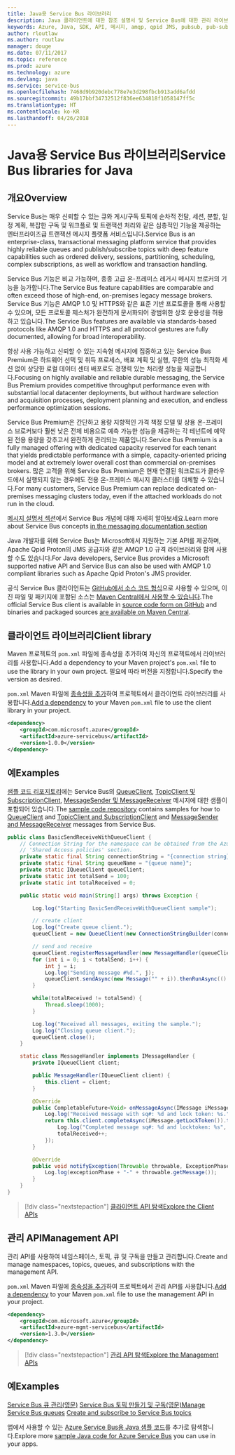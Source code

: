 ```yaml
---
title: Java용 Service Bus 라이브러리
description: Java 클라이언트에 대한 참조 설명서 및 Service Bus에 대한 관리 라이브러리
keywords: Azure, Java, SDK, API, 메시지, amqp, qpid JMS, pubsub, pub-sub, 메시지 브로커
author: rloutlaw
ms.author: routlaw
manager: douge
ms.date: 07/11/2017
ms.topic: reference
ms.prod: azure
ms.technology: azure
ms.devlang: java
ms.service: service-bus
ms.openlocfilehash: 7468d9b920debc778e7e3d298fbcb913add6afdd
ms.sourcegitcommit: 49b17bbf34732512f836ee634818f1058147ff5c
ms.translationtype: HT
ms.contentlocale: ko-KR
ms.lasthandoff: 04/26/2018
---
```

# <a name="service-bus-libraries-for-java"></a><span data-ttu-id="0aed8-104">Java용 Service Bus 라이브러리</span><span class="sxs-lookup"><span data-stu-id="0aed8-104">Service Bus libraries for Java</span></span>

## <a name="overview"></a><span data-ttu-id="0aed8-105">개요</span><span class="sxs-lookup"><span data-stu-id="0aed8-105">Overview</span></span>

<span data-ttu-id="0aed8-106">Service Bus는 매우 신뢰할 수 있는 큐와 게시/구독 토픽에 순차적 전달, 세션, 분할, 일정 계획, 복잡한 구독 및 워크플로 및 트랜잭션 처리와 같은 심층적인 기능을 제공하는 엔터프라이즈급 트랜잭션 메시지 플랫폼 서비스입니다.</span><span class="sxs-lookup"><span data-stu-id="0aed8-106">Service Bus is an enterprise-class, transactional messaging platform service that provides highly reliable queues and publish/subscribe topics with deep feature capabilities such as ordered delivery, sessions, partitioning, scheduling, complex subscriptions, as well as workflow and transaction handling.</span></span>

<span data-ttu-id="0aed8-107">Service Bus 기능은 비교 가능하며, 종종 고급 온-프레미스 레거시 메시지 브로커의 기능을 능가합니다.</span><span class="sxs-lookup"><span data-stu-id="0aed8-107">The Service Bus feature capabilities are comparable and often exceed those of high-end, on-premises legacy message brokers.</span></span> <span data-ttu-id="0aed8-108">Service Bus 기능은 AMQP 1.0 및 HTTPS와 같은 표준 기반 프로토콜을 통해 사용할 수 있으며, 모든 프로토콜 제스처가 완전하게 문서화되어 광범위한 상호 운용성을 허용하고 있습니다.</span><span class="sxs-lookup"><span data-stu-id="0aed8-108">The Service Bus features are available via standards-based protocols like AMQP 1.0 and HTTPS and all protocol gestures are fully documented, allowing for broad interoperability.</span></span> 

<span data-ttu-id="0aed8-109">항상 사용 가능하고 신뢰할 수 있는 지속형 메시지에 집중하고 있는 Service Bus Premium은 하드웨어 선택 및 취득 프로세스, 배포 계획 및 실행, 무한의 성능 최적화 세션 없이 상당한 로컬 데이터 센터 배포로도 경쟁력 있는 처리량 성능을 제공합니다.</span><span class="sxs-lookup"><span data-stu-id="0aed8-109">Focusing on highly available and reliable durable messaging, the Service Bus Premium provides competitive throughput performance even with substantial local datacenter deployments, but without hardware selection and acquisition processes, deployment planning and execution, and endless performance optimization sessions.</span></span> 

<span data-ttu-id="0aed8-110">Service Bus Premium은 간단하고 용량 지향적인 가격 책정 모델 및 상용 온-프레미스 브로커보다 훨씬 낮은 전체 비용으로 예측 가능한 성능을 제공하는 각 테넌트에 예약된 전용 용량을 갖추고서 완전하게 관리되는 제품입니다.</span><span class="sxs-lookup"><span data-stu-id="0aed8-110">Service Bus Premium is a fully managed offering with dedicated capacity reserved for each tenant that yields predictable performance with a simple, capacity-oriented pricing model and at extremely lower overall cost than commercial on-premises brokers.</span></span> <span data-ttu-id="0aed8-111">많은 고객을 위해 Service Bus Premium은 현재 연결된 워크로드가 클라우드에서 실행되지 않는 경우에도 전용 온-프레미스 메시지 클러스터를 대체할 수 있습니다.</span><span class="sxs-lookup"><span data-stu-id="0aed8-111">For many customers, Service Bus Premium can replace dedicated on-premises messaging clusters today, even if the attached workloads do not run in the cloud.</span></span> 

<span data-ttu-id="0aed8-112">[메시지 설명서 섹션](https://docs.microsoft.com/azure/service-bus-messaging/)에서 Service Bus 개념에 대해 자세히 알아보세요.</span><span class="sxs-lookup"><span data-stu-id="0aed8-112">Learn more about Service Bus concepts [in the messaging documentation section](https://docs.microsoft.com/azure/service-bus-messaging/)</span></span> 

<span data-ttu-id="0aed8-113">Java 개발자를 위해 Service Bus는 Microsoft에서 지원하는 기본 API를 제공하며, Apache Qpid Proton의 JMS 공급자와 같은 AMQP 1.0 규격 라이브러리와 함께 사용할 수도 있습니다.</span><span class="sxs-lookup"><span data-stu-id="0aed8-113">For Java developers, Service Bus provides a Microsoft supported native API and Service Bus can also be used with AMQP 1.0 compliant libraries such as Apache Qpid Proton's JMS provider.</span></span>

<span data-ttu-id="0aed8-114">공식 Service Bus 클라이언트는 [GitHub에서 소스 코드 형식](https://github.com/azure/azure-service-bus-java)으로 사용할 수 있으며, 이진 파일 및 패키지에 포함된 소스는 [Maven Central에서 사용할 수 있습니다](http://search.maven.org/#search%7Cga%7C1%7Ca%3A%22azure-servicebus%22).</span><span class="sxs-lookup"><span data-stu-id="0aed8-114">The official Service Bus client is available in [source code form on GitHub](https://github.com/azure/azure-service-bus-java) and binaries and packaged sources [are available on Maven Central](http://search.maven.org/#search%7Cga%7C1%7Ca%3A%22azure-servicebus%22).</span></span> 


## <a name="client-library"></a><span data-ttu-id="0aed8-115">클라이언트 라이브러리</span><span class="sxs-lookup"><span data-stu-id="0aed8-115">Client library</span></span>


<span data-ttu-id="0aed8-116">Maven 프로젝트의 `pom.xml` 파일에 종속성을 추가하여 자신의 프로젝트에서 라이브러리를 사용합니다.</span><span class="sxs-lookup"><span data-stu-id="0aed8-116">Add a dependency to your Maven project's `pom.xml` file to use the library in your own project.</span></span> <span data-ttu-id="0aed8-117">필요에 따라 버전을 지정합니다.</span><span class="sxs-lookup"><span data-stu-id="0aed8-117">Specify the version as desired.</span></span>

<span data-ttu-id="0aed8-118">`pom.xml` Maven 파일에 [종속성을 추가](https://maven.apache.org/guides/getting-started/index.html#How_do_I_use_external_dependencies)하여 프로젝트에서 클라이언트 라이브러리를 사용합니다.</span><span class="sxs-lookup"><span data-stu-id="0aed8-118">[Add a dependency](https://maven.apache.org/guides/getting-started/index.html#How_do_I_use_external_dependencies) to your Maven `pom.xml` file to use the client library in your project.</span></span>   

```XML
<dependency>
    <groupId>com.microsoft.azure</groupId>
    <artifactId>azure-servicebus</artifactId>
    <version>1.0.0</version>
</dependency>
```

## <a name="examples"></a><span data-ttu-id="0aed8-119">예</span><span class="sxs-lookup"><span data-stu-id="0aed8-119">Examples</span></span>

<span data-ttu-id="0aed8-120">[샘플 코드 리포지토리](https://github.com/Azure/azure-service-bus/blob/master/samples/Java/)에는 Service Bus의 [QueueClient](https://github.com/Azure/azure-service-bus/blob/master/samples/Java/src/com/microsoft/azure/servicebus/samples/BasicSendReceiveWithQueueClient.java), [TopicClient 및 SubscriptionClient](https://github.com/Azure/azure-service-bus/blob/master/samples/Java/src/com/microsoft/azure/servicebus/samples/BasicSendReceiveWithTopicSubscriptionClient.java), [MessageSender 및 MessageReceiver](https://github.com/Azure/azure-service-bus/blob/master/samples/Java/src/com/microsoft/azure/servicebus/samples/SendReceiveWithMessageSenderReceiver.java) 메시지에 대한 샘플이 포함되어 있습니다.</span><span class="sxs-lookup"><span data-stu-id="0aed8-120">The [sample code repository](https://github.com/Azure/azure-service-bus/blob/master/samples/Java/) contains samples for how to [QueueClient](https://github.com/Azure/azure-service-bus/blob/master/samples/Java/src/com/microsoft/azure/servicebus/samples/BasicSendReceiveWithQueueClient.java) and [TopicClient and SubscriptionClient](https://github.com/Azure/azure-service-bus/blob/master/samples/Java/src/com/microsoft/azure/servicebus/samples/BasicSendReceiveWithTopicSubscriptionClient.java) and [MessageSender and MessageReceiver](https://github.com/Azure/azure-service-bus/blob/master/samples/Java/src/com/microsoft/azure/servicebus/samples/SendReceiveWithMessageSenderReceiver.java) messages from Service Bus.</span></span>


```java
public class BasicSendReceiveWithQueueClient {
    // Connection String for the namespace can be obtained from the Azure portal under the
    // 'Shared Access policies' section.
    private static final String connectionString = "{connection string}";
    private static final String queueName = "{queue name}";
    private static IQueueClient queueClient;
    private static int totalSend = 100;
    private static int totalReceived = 0;

    public static void main(String[] args) throws Exception {

        Log.log("Starting BasicSendReceiveWithQueueClient sample");

        // create client
        Log.log("Create queue client.");
        queueClient = new QueueClient(new ConnectionStringBuilder(connectionString, queueName), ReceiveMode.PeekLock);

        // send and receive
        queueClient.registerMessageHandler(new MessageHandler(queueClient), new MessageHandlerOptions(1, false, Duration.ofMinutes(1)));
        for (int i = 0; i < totalSend; i++) {
            int j = i;
            Log.log("Sending message #%d.", j);
            queueClient.sendAsync(new Message("" + i)).thenRunAsync(() -> { Log.log("Sent message #%d.", j);});
        }

        while(totalReceived != totalSend) {
            Thread.sleep(1000);
        }

        Log.log("Received all messages, exiting the sample.");
        Log.log("Closing queue client.");
        queueClient.close();
    }

    static class MessageHandler implements IMessageHandler {
        private IQueueClient client;

        public MessageHandler(IQueueClient client) {
            this.client = client;
        }

        @Override
        public CompletableFuture<Void> onMessageAsync(IMessage iMessage) {
            Log.log("Received message with sq#: %d and lock token: %s.", iMessage.getSequenceNumber(), iMessage.getLockToken());
            return this.client.completeAsync(iMessage.getLockToken()).thenRunAsync(() -> {
                Log.log("Completed message sq#: %d and locktoken: %s", iMessage.getSequenceNumber(), iMessage.getLockToken());
                totalReceived++;
            });
        }

        @Override
        public void notifyException(Throwable throwable, ExceptionPhase exceptionPhase) {
            Log.log(exceptionPhase + "-" + throwable.getMessage());
        }
    }
}
```

> [!div class="nextstepaction"]
> [<span data-ttu-id="0aed8-121">클라이언트 API 탐색</span><span class="sxs-lookup"><span data-stu-id="0aed8-121">Explore the Client APIs</span></span>](/java/api/overview/azure/servicebus/client)

## <a name="management-api"></a><span data-ttu-id="0aed8-122">관리 API</span><span class="sxs-lookup"><span data-stu-id="0aed8-122">Management API</span></span>

<span data-ttu-id="0aed8-123">관리 API를 사용하여 네임스페이스, 토픽, 큐 및 구독을 만들고 관리합니다.</span><span class="sxs-lookup"><span data-stu-id="0aed8-123">Create and manage namespaces, topics, queues, and subscriptions with the management API.</span></span>

<span data-ttu-id="0aed8-124">`pom.xml` Maven 파일에 [종속성을 추가](https://maven.apache.org/guides/getting-started/index.html#How_do_I_use_external_dependencies)하여 프로젝트에서 관리 API를 사용합니다.</span><span class="sxs-lookup"><span data-stu-id="0aed8-124">[Add a dependency](https://maven.apache.org/guides/getting-started/index.html#How_do_I_use_external_dependencies) to your Maven `pom.xml` file to use the management API in your project.</span></span>  

```XML
<dependency>
    <groupId>com.microsoft.azure</groupId>
    <artifactId>azure-mgmt-servicebus</artifactId>
    <version>1.3.0</version>
</dependency>
```

> [!div class="nextstepaction"]
> [<span data-ttu-id="0aed8-125">관리 API 탐색</span><span class="sxs-lookup"><span data-stu-id="0aed8-125">Explore the Management APIs</span></span>](/java/api/overview/azure/servicebus/management)


## <a name="examples"></a><span data-ttu-id="0aed8-126">예</span><span class="sxs-lookup"><span data-stu-id="0aed8-126">Examples</span></span>

<span data-ttu-id="0aed8-127">[Service Bus 큐 관리(영문)](https://github.com/Azure-Samples/service-bus-java-manage-queue-with-basic-features)
[Service Bus 토픽 만들기 및 구독(영문)](https://github.com/Azure-Samples/service-bus-java-manage-publish-subscribe-with-basic-features)</span><span class="sxs-lookup"><span data-stu-id="0aed8-127">[Manage Service Bus queues](https://github.com/Azure-Samples/service-bus-java-manage-queue-with-basic-features)
[Create and subscribe to Service Bus topics](https://github.com/Azure-Samples/service-bus-java-manage-publish-subscribe-with-basic-features)</span></span>

<span data-ttu-id="0aed8-128">앱에서 사용할 수 있는 [Azure Service Bus용 Java 샘플 코드](https://azure.microsoft.com/resources/samples/?platform=java&term=bus)를 추가로 탐색합니다.</span><span class="sxs-lookup"><span data-stu-id="0aed8-128">Explore more [sample Java code for Azure Service Bus](https://azure.microsoft.com/resources/samples/?platform=java&term=bus) you can use in your apps.</span></span>
